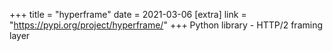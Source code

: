 +++
title = "hyperframe"
date = 2021-03-06
[extra]
link = "https://pypi.org/project/hyperframe/"
+++
Python library - HTTP/2 framing layer

